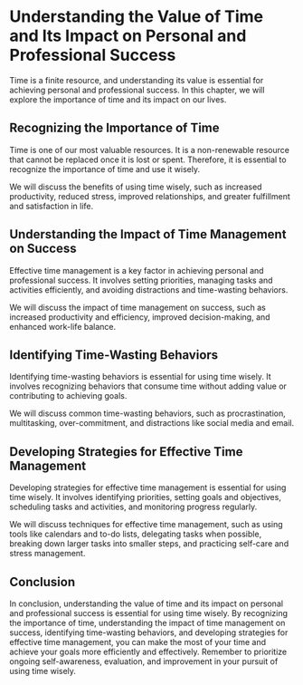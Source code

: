 # Understanding the Value of Time and Its Impact on Personal and Professional Success

Time is a finite resource, and understanding its value is essential for achieving personal and professional success. In this chapter, we will explore the importance of time and its impact on our lives.

Recognizing the Importance of Time
----------------------------------

Time is one of our most valuable resources. It is a non-renewable resource that cannot be replaced once it is lost or spent. Therefore, it is essential to recognize the importance of time and use it wisely.

We will discuss the benefits of using time wisely, such as increased productivity, reduced stress, improved relationships, and greater fulfillment and satisfaction in life.

Understanding the Impact of Time Management on Success
------------------------------------------------------

Effective time management is a key factor in achieving personal and professional success. It involves setting priorities, managing tasks and activities efficiently, and avoiding distractions and time-wasting behaviors.

We will discuss the impact of time management on success, such as increased productivity and efficiency, improved decision-making, and enhanced work-life balance.

Identifying Time-Wasting Behaviors
----------------------------------

Identifying time-wasting behaviors is essential for using time wisely. It involves recognizing behaviors that consume time without adding value or contributing to achieving goals.

We will discuss common time-wasting behaviors, such as procrastination, multitasking, over-commitment, and distractions like social media and email.

Developing Strategies for Effective Time Management
---------------------------------------------------

Developing strategies for effective time management is essential for using time wisely. It involves identifying priorities, setting goals and objectives, scheduling tasks and activities, and monitoring progress regularly.

We will discuss techniques for effective time management, such as using tools like calendars and to-do lists, delegating tasks when possible, breaking down larger tasks into smaller steps, and practicing self-care and stress management.

Conclusion
----------

In conclusion, understanding the value of time and its impact on personal and professional success is essential for using time wisely. By recognizing the importance of time, understanding the impact of time management on success, identifying time-wasting behaviors, and developing strategies for effective time management, you can make the most of your time and achieve your goals more efficiently and effectively. Remember to prioritize ongoing self-awareness, evaluation, and improvement in your pursuit of using time wisely.
